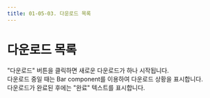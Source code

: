 ```yaml
---
title: 01-05-03. 다운로드 목록
---
```


# 다운로드 목록

"다운로드" 버튼을 클릭하면 새로운 다운로드가 하나 시작됩니다.  
다운로드 중일 때는 Bar component를 이용하여 다운로드 상황을 표시합니다.  
다운로드가 완료된 후에는 "완료" 텍스트를 표시합니다.